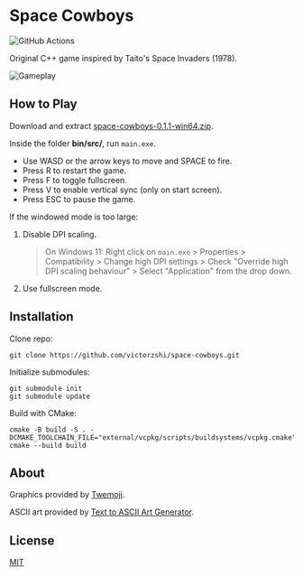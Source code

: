 # Space Cowboys

![GitHub Actions](https://github.com/victorzshi/space-cowboys/actions/workflows/github-actions.yml/badge.svg)

Original C++ game inspired by Taito's Space Invaders (1978).

![Gameplay](space-cowboys.gif)

## How to Play

Download and extract [space-cowboys-0.1.1-win64.zip](https://github.com/victorzshi/space-cowboys/releases/download/v0.1.1/space-cowboys-0.1.1-win64.zip).

Inside the folder **bin/src/**, run `main.exe`.

- Use WASD or the arrow keys to move and SPACE to fire.
- Press R to restart the game.
- Press F to toggle fullscreen.
- Press V to enable vertical sync (only on start screen).
- Press ESC to pause the game.

If the windowed mode is too large:

1. Disable DPI scaling.
   > On Windows 11: Right click on `main.exe` > Properties > Compatibility > Change high DPI settings > Check "Override high DPI scaling behaviour" > Select "Application" from the drop down.
2. Use fullscreen mode.

## Installation

Clone repo:

```
git clone https://github.com/victorzshi/space-cowboys.git
```

Initialize submodules:

```
git submodule init
git submodule update
```

Build with CMake:

```
cmake -B build -S . -DCMAKE_TOOLCHAIN_FILE="external/vcpkg/scripts/buildsystems/vcpkg.cmake"
cmake --build build
```

## About

Graphics provided by [Twemoji](https://twemoji.twitter.com/).

ASCII art provided by [Text to ASCII Art Generator](https://patorjk.com/software/taag/).

## License

[MIT](https://choosealicense.com/licenses/mit/)
